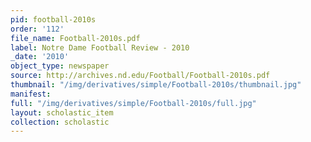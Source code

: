 ```yaml
---
pid: football-2010s
order: '112'
file_name: Football-2010s.pdf
label: Notre Dame Football Review - 2010
_date: '2010'
object_type: newspaper
source: http://archives.nd.edu/Football/Football-2010s.pdf
thumbnail: "/img/derivatives/simple/Football-2010s/thumbnail.jpg"
manifest:
full: "/img/derivatives/simple/Football-2010s/full.jpg"
layout: scholastic_item
collection: scholastic
---
```

